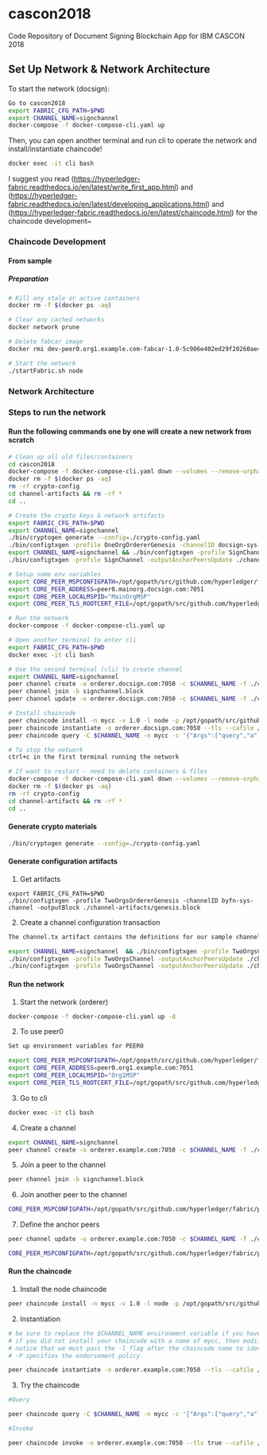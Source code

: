 # cascon2018

Code Repository of Document Signing Blockchain App for IBM CASCON 2018

## Set Up Network & Network Architecture

To start the network (docsign):

```bash
Go to cascon2018
export FABRIC_CFG_PATH=$PWD
export CHANNEL_NAME=signchannel
docker-compose -f docker-compose-cli.yaml up
```

Then, you can open another terminal and run cli to operate the network and install/instantiate chaincode!

```bash
docker exec -it cli bash
```

I suggest you read (https://hyperledger-fabric.readthedocs.io/en/latest/write_first_app.html) and (https://hyperledger-fabric.readthedocs.io/en/latest/developing_applications.html) and (https://hyperledger-fabric.readthedocs.io/en/latest/chaincode.html) for the chaincode development~

### Chaincode Development

#### From sample

##### Preparation

```bash
# Kill any stale or active containers
docker rm -f $(docker ps -aq)

# Clear any cached networks
docker network prune

# Delete fabcar image
docker rmi dev-peer0.org1.example.com-fabcar-1.0-5c906e402ed29f20260ae42283216aa75549c571e2e380f3615826365d8269ba

# Start the network
./startFabric.sh node
```

### Network Architecture

### Steps to run the network

#### Run the following commands one by one will create a new network from scratch

```bash
# Clean up all old files/containers
cd cascon2018
docker-compose -f docker-compose-cli.yaml down --volumes --remove-orphans
docker rm -f $(docker ps -aq)
rm -rf crypto-config
cd channel-artifacts && rm -rf *
cd ..

# Create the crypto keys & network artifacts
export FABRIC_CFG_PATH=$PWD
export CHANNEL_NAME=signchannel
./bin/cryptogen generate --config=./crypto-config.yaml
./bin/configtxgen -profile OneOrgOrdererGenesis -channelID docsign-sys-channel -outputBlock ./channel-artifacts/genesis.block
export CHANNEL_NAME=signchannel && ./bin/configtxgen -profile SignChannel -outputCreateChannelTx ./channel-artifacts/channel.tx -channelID $CHANNEL_NAME
./bin/configtxgen -profile SignChannel -outputAnchorPeersUpdate ./channel-artifacts/MainOrgMSPanchors.tx -channelID $CHANNEL_NAME -asOrg MainOrgMSP

# Setup some env variables
export CORE_PEER_MSPCONFIGPATH=/opt/gopath/src/github.com/hyperledger/fabric/peer/crypto/peerOrganizations/mainorg.docsign.com/users/Admin@mainorg.docsign.com/msp
export CORE_PEER_ADDRESS=peer0.mainorg.docsign.com:7051
export CORE_PEER_LOCALMSPID="MainOrgMSP"
export CORE_PEER_TLS_ROOTCERT_FILE=/opt/gopath/src/github.com/hyperledger/fabric/peer/crypto/peerOrganizations/mainorg.docsign.com/peers/peer0.mainorg.docsign.com/tls/ca.crt

# Run the network
docker-compose -f docker-compose-cli.yaml up

# Open another terminal to enter cli
export FABRIC_CFG_PATH=$PWD
docker exec -it cli bash

# Use the second terminal (cli) to create channel
export CHANNEL_NAME=signchannel
peer channel create -o orderer.docsign.com:7050 -c $CHANNEL_NAME -f ./channel-artifacts/channel.tx --tls --cafile /opt/gopath/src/github.com/hyperledger/fabric/peer/crypto/ordererOrganizations/docsign.com/orderers/orderer.docsign.com/msp/tlscacerts/tlsca.docsign.com-cert.pem
peer channel join -b signchannel.block
peer channel update -o orderer.docsign.com:7050 -c $CHANNEL_NAME -f ./channel-artifacts/MainOrgMSPanchors.tx --tls --cafile /opt/gopath/src/github.com/hyperledger/fabric/peer/crypto/ordererOrganizations/docsign.com/orderers/orderer.docsign.com/msp/tlscacerts/tlsca.docsign.com-cert.pem

# Install chaincode
peer chaincode install -n mycc -v 1.0 -l node -p /opt/gopath/src/github.com/chaincode/chaincode_example02/node/
peer chaincode instantiate -o orderer.docsign.com:7050 --tls --cafile /opt/gopath/src/github.com/hyperledger/fabric/peer/crypto/ordererOrganizations/docsign.com/orderers/orderer.docsign.com/msp/tlscacerts/tlsca.docsign.com-cert.pem -C $CHANNEL_NAME -n mycc -l node -v 1.0 -c '{"Args":["init","a", "100", "b","200"]}' -P "AND ('MainOrgMSP.peer')"
peer chaincode query -C $CHANNEL_NAME -n mycc -c '{"Args":["query","a"]}'

# To stop the network
ctrl+c in the first terminal running the network

# If want to restart - need to delete containers & files
docker-compose -f docker-compose-cli.yaml down --volumes --remove-orphans
docker rm -f $(docker ps -aq)
rm -rf crypto-config
cd channel-artifacts && rm -rf *
cd ..
```


#### Generate crypto materials

```bash
./bin/cryptogen generate --config=./crypto-config.yaml
```

#### Generate configuration artifacts

1. Get artifacts

```shell
export FABRIC_CFG_PATH=$PWD
./bin/configtxgen -profile TwoOrgsOrdererGenesis -channelID byfn-sys-channel -outputBlock ./channel-artifacts/genesis.block
```

2. Create a channel configuration transaction

```bash
The channel.tx artifact contains the definitions for our sample channel

export CHANNEL_NAME=signchannel  && ./bin/configtxgen -profile TwoOrgsChannel -outputCreateChannelTx ./channel-artifacts/channel.tx -channelID $CHANNEL_NAME
./bin/configtxgen -profile TwoOrgsChannel -outputAnchorPeersUpdate ./channel-artifacts/Org1MSPanchors.tx -channelID $CHANNEL_NAME -asOrg Org1MSP
./bin/configtxgen -profile TwoOrgsChannel -outputAnchorPeersUpdate ./channel-artifacts/Org2MSPanchors.tx -channelID $CHANNEL_NAME -asOrg Org2MSP
```

#### Run the network

1. Start the network (orderer)

```bash
docker-compose -f docker-compose-cli.yaml up -d
```

2. To use peer0

```bash
Set up environment variables for PEER0

export CORE_PEER_MSPCONFIGPATH=/opt/gopath/src/github.com/hyperledger/fabric/peer/crypto/peerOrganizations/org1.example.com/users/Admin@org1.example.com/msp
export CORE_PEER_ADDRESS=peer0.org1.example.com:7051
export CORE_PEER_LOCALMSPID="Org1MSP"
export CORE_PEER_TLS_ROOTCERT_FILE=/opt/gopath/src/github.com/hyperledger/fabric/peer/crypto/peerOrganizations/org1.example.com/peers/peer0.org1.example.com/tls/ca.crt
```

3. Go to cli

```bash
docker exec -it cli bash
```

4. Create a channel

```bash
export CHANNEL_NAME=signchannel
peer channel create -o orderer.example.com:7050 -c $CHANNEL_NAME -f ./channel-artifacts/channel.tx --tls --cafile /opt/gopath/src/github.com/hyperledger/fabric/peer/crypto/ordererOrganizations/example.com/orderers/orderer.example.com/msp/tlscacerts/tlsca.example.com-cert.pem
```

5. Join a peer to the channel

```bash
peer channel join -b signchannel.block
```

6. Join another peer to the channel

```bash
CORE_PEER_MSPCONFIGPATH=/opt/gopath/src/github.com/hyperledger/fabric/peer/crypto/peerOrganizations/org2.example.com/users/Admin@org2.example.com/msp CORE_PEER_ADDRESS=peer0.org2.example.com:7051 CORE_PEER_LOCALMSPID="Org2MSP" CORE_PEER_TLS_ROOTCERT_FILE=/opt/gopath/src/github.com/hyperledger/fabric/peer/crypto/peerOrganizations/org2.example.com/peers/peer0.org2.example.com/tls/ca.crt peer channel join -b signchannel.block
```

7. Define the anchor peers

```bash
peer channel update -o orderer.example.com:7050 -c $CHANNEL_NAME -f ./channel-artifacts/Org1MSPanchors.tx --tls --cafile /opt/gopath/src/github.com/hyperledger/fabric/peer/crypto/ordererOrganizations/example.com/orderers/orderer.example.com/msp/tlscacerts/tlsca.example.com-cert.pem

CORE_PEER_MSPCONFIGPATH=/opt/gopath/src/github.com/hyperledger/fabric/peer/crypto/peerOrganizations/org2.example.com/users/Admin@org2.example.com/msp CORE_PEER_ADDRESS=peer0.org2.example.com:7051 CORE_PEER_LOCALMSPID="Org2MSP" CORE_PEER_TLS_ROOTCERT_FILE=/opt/gopath/src/github.com/hyperledger/fabric/peer/crypto/peerOrganizations/org2.example.com/peers/peer0.org2.example.com/tls/ca.crt peer channel update -o orderer.example.com:7050 -c $CHANNEL_NAME -f ./channel-artifacts/Org2MSPanchors.tx --tls --cafile /opt/gopath/src/github.com/hyperledger/fabric/peer/crypto/ordererOrganizations/example.com/orderers/orderer.example.com/msp/tlscacerts/tlsca.example.com-cert.pem
```

#### Run the chaincode

1. Install the node chaincode

```bash
peer chaincode install -n mycc -v 1.0 -l node -p /opt/gopath/src/github.com/chaincode/chaincode_example02/node/
```

2. Instantiation

```bash
# be sure to replace the $CHANNEL_NAME environment variable if you have not exported it
# if you did not install your chaincode with a name of mycc, then modify that argument as well
# notice that we must pass the -l flag after the chaincode name to identify the language
# -P specifies the endorsement policy

peer chaincode instantiate -o orderer.example.com:7050 --tls --cafile /opt/gopath/src/github.com/hyperledger/fabric/peer/crypto/ordererOrganizations/example.com/orderers/orderer.example.com/msp/tlscacerts/tlsca.example.com-cert.pem -C $CHANNEL_NAME -n mycc -l node -v 1.0 -c '{"Args":["init","a", "100", "b","200"]}' -P "AND ('Org1MSP.peer','Org2MSP.peer')"
```

3. Try the chaincode

```bash
#Query

peer chaincode query -C $CHANNEL_NAME -n mycc -c '{"Args":["query","a"]}'

#Invoke

peer chaincode invoke -o orderer.example.com:7050 --tls true --cafile /opt/gopath/src/github.com/hyperledger/fabric/peer/crypto/ordererOrganizations/example.com/orderers/orderer.example.com/msp/tlscacerts/tlsca.example.com-cert.pem -C $CHANNEL_NAME -n mycc --peerAddresses peer0.org1.example.com:7051 --tlsRootCertFiles /opt/gopath/src/github.com/hyperledger/fabric/peer/crypto/peerOrganizations/org1.example.com/peers/peer0.org1.example.com/tls/ca.crt --peerAddresses peer0.org2.example.com:7051 --tlsRootCertFiles /opt/gopath/src/github.com/hyperledger/fabric/peer/crypto/peerOrganizations/org2.example.com/peers/peer0.org2.example.com/tls/ca.crt -c '{"Args":["invoke","a","b","10"]}'
```